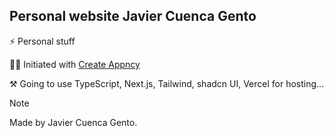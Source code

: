 ## Personal website Javier Cuenca Gento

 ⚡ Personal stuff

 🙏🏼 Initiated with [Create Appncy](https://github.com/goncy/create-appncy)

 ⚒️ Going to use TypeScript, Next.js, Tailwind, shadcn UI, Vercel for hosting...

> [!NOTE]
> Made by Javier Cuenca Gento.